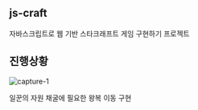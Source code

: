 ## js-craft

자바스크립트로 웹 기반 스타크래프트 게임 구현하기 프로젝트

## 진행상황
![capture-1](https://user-images.githubusercontent.com/41279460/129457412-7338a417-c0d2-4706-b34e-1bf28f5cd4c9.gif)

일꾼의 자원 채굴에 필요한 왕복 이동 구현

